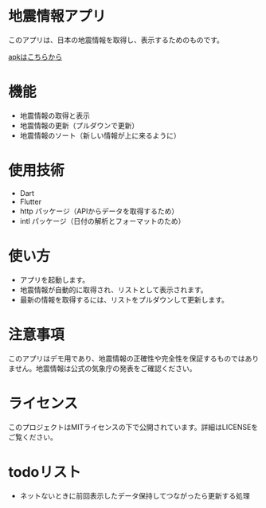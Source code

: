 # 地震情報アプリ
このアプリは、日本の地震情報を取得し、表示するためのものです。

[apkはこちらから](https://u.pcloud.link/publink/show?code=XZTv8X0ZEei9SYB9hImCpzL4eBKxjpoiWrHX)

# 機能
- 地震情報の取得と表示
- 地震情報の更新（プルダウンで更新）
- 地震情報のソート（新しい情報が上に来るように）
# 使用技術
- Dart
- Flutter
- http パッケージ（APIからデータを取得するため）
- intl パッケージ（日付の解析とフォーマットのため）
# 使い方
- アプリを起動します。
- 地震情報が自動的に取得され、リストとして表示されます。
- 最新の情報を取得するには、リストをプルダウンして更新します。
# 注意事項
このアプリはデモ用であり、地震情報の正確性や完全性を保証するものではありません。地震情報は公式の気象庁の発表をご確認ください。

# ライセンス
このプロジェクトはMITライセンスの下で公開されています。詳細はLICENSEをご覧ください。

# todoリスト
- ネットないときに前回表示したデータ保持してつながったら更新する処理
